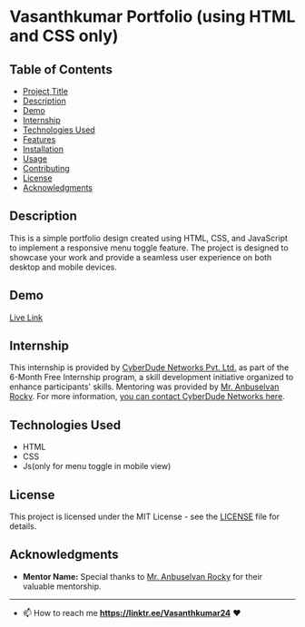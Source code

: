 # Vasanthkumar Portfolio (using HTML and CSS only)

## Table of Contents
- [Project Title](#project-title)
- [Description](#description)
- [Demo](#demo)
- [Internship](#internship)
- [Technologies Used](#technologies-used)
- [Features](#features)
- [Installation](#installation)
- [Usage](#usage)
- [Contributing](#contributing)
- [License](#license)
- [Acknowledgments](#acknowledgments)
## Description
This is a simple portfolio design created using HTML, CSS, and JavaScript to implement a responsive menu toggle feature. The project is designed to showcase your work and provide a seamless user experience on both desktop and mobile devices.
## Demo
<a target="_blank" href="https://vk2401.github.io/portfolio/">Live Link</a>

## Internship
This internship is provided by [CyberDude Networks Pvt. Ltd.](https://youtube.com/cyberdudenetworks) as part of the 6-Month Free Internship program, a skill development initiative organized to enhance participants' skills. Mentoring was provided by [Mr. Anbuselvan Rocky](https://instagram.com/anbuselvanrocky). For more information, [you can contact CyberDude Networks here](https://cyberdudenetworks.com).
## Technologies Used 
- HTML
- CSS
- Js(only for menu toggle in mobile view)

## License
This project is licensed under the MIT License - see the [LICENSE](LICENSE) file for details.
## Acknowledgments
- **Mentor Name:** Special thanks to [Mr. Anbuselvan Rocky](https://instagram.com/anbuselvanrocky) for their valuable mentorship.
---
- 📫 How to reach me **https://linktr.ee/Vasanthkumar24** ❤️
